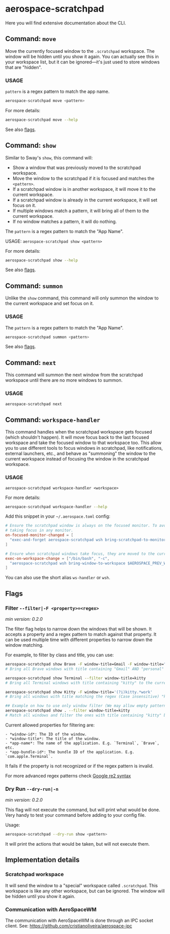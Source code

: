 # aerospace-scratchpad

Here you will find extensive documentation about the CLI.

## Command: `move`

Move the currently focused window to the `.scratchpad` workspace. The window will be hidden until you show it again.
You can actually see this in your workspace list, but it can be ignored—it's just used to store windows that are "hidden".

### USAGE

`pattern` is a regex pattern to match the app name.

```bash
aerospace-scratchpad move <pattern>
```

For more details:
```bash
aerospace-scratchpad move --help
```

See also [flags](#flags).

## Command: `show`

Similar to Sway's `show`, this command will:

 - Show a window that was previously moved to the scratchpad workspace.
 - Move the window to the scratchpad if it is focused and matches the `<pattern>`.
 - If a scratchpad window is in another workspace, it will move it to the current workspace.
 - If a scratchpad window is already in the current workspace, it will set focus on it.
 - If multiple windows match a pattern, it will bring all of them to the current workspace.
 - If no window matches a pattern, it will do nothing.

The `pattern` is a regex pattern to match the "App Name".

USAGE: `aerospace-scratchpad show <pattern>`

For more details:
```bash
aerospace-scratchpad show --help
```

See also [flags](#flags).

## Command: `summon`

Unlike the `show` command, this command will only summon the window to the current workspace and set focus on it.

### USAGE

The `pattern` is a regex pattern to match the "App Name".

```bash
aerospace-scratchpad summon <pattern>
```

See also [flags](#flags).

## Command: `next`

This command will summon the next window from the scratchpad workspace until there are no more windows to summon.

### USAGE

```bash
aerospace-scratchpad next
```

## Command: `workspace-handler`

This command handles when the scratchpad workspace gets focused (which shouldn't happen). It will move focus back to the last focused workspace and take the focused window to that workspace too.
This allow you to use different tools to focus windows in scratchpad, like notifications, external launchers, etc., and behave as "summoning" the window to the current workspace instead of focusing the window
in the scratchpad workspace.

### USAGE

`aerospace-scratchpad workspace-handler <workspace>`

For more details:

```bash
aerospace-scratchpad workspace-handler --help
```

Add this snippet in your `~/.aerospace.toml` config:
```toml
# Ensure the scratchpad window is always on the focused monitor. To avoid it 
# taking focus in any monitor.
on-focused-monitor-changed = [
  "exec-and-forget aerospace-scratchpad wsh bring-scratchpad-to-monitor 0 0"
]

# Ensure when scratchpad windows take focus, they are moved to the current focused workspace.
exec-on-workspace-change = ["/bin/bash", "-c",
  "aerospace-scratchpad wsh bring-window-to-workspace $AEROSPACE_PREV_WORKSPACE $AEROSPACE_FOCUSED_WORKSPACE"
]
```
You can also use the short alias `ws-handler` or `wsh`.

## Flags

### Filter `--filter|-F <property>=<regex>` 

_min version: 0.2.0_

The filter flag helps to narrow down the windows that will be shown. It accepts a property and a regex pattern to match against that property. It can be used multiple time with different properties to narrow down the window matching.

For example, to filter by class and title, you can use:

```bash
aerospace-scratchpad show Brave -F window-title=Gmail -F window-title="personal"
# Bring all Brave windows with title containing "Gmail" AND "personal" to the current workspace.

aerospace-scratchpad show Terminal --filter window-title=kitty
# Bring all Terminal windows with title containing "kitty" to the current workspace.

aerospace-scratchpad show Kitty -F window-title='(?i)kitty.*work'
# Bring all windows with title matching the regex (Case insensitive) "kitty.*work" to the current workspace. Eg. "kitty work", "kitty work project", "KITTY more WORK", etc

## Example on how to use only window filter (We may allow empty patterns in the future)
aerospace-scratchpad show . --filter window-title=kitty
# Match all windows and filter the ones with title containing "kitty" bringing to the current workspace.
```

Current allowed properties for filtering are:

    - *window-id*: The ID of the window.
    - *window-title*: The title of the window. 
    - *app-name*: The name of the application. E.g. `Terminal`, `Brave`, etc.
    - *app-bundle-id*: The bundle ID of the application. E.g. `com.apple.Terminal`.

It fails if the property is not recognized or if the regex pattern is invalid.

For more advanced regex patterns check [Google re2 syntax](https://github.com/google/re2/wiki/Syntax)

### Dry Run `--dry-run|-n`

_min version: 0.2.0_

This flag will not execute the command, but will print what would be done. Very handy to test your command before adding to your
config file.

Usage:
```bash
aerospace-scratchpad --dry-run show <pattern>
```

It will print the actions that would be taken, but will not execute them.

## Implementation details

### Scratchpad workspace

It will send the window to a "special" workspace called `.scratchpad`. This workspace is like any other workspace, but can be ignored. The window will be hidden until you show it again.

### Communication with AeroSpaceWM

The communication with AeroSpaceWM is done through an IPC socket client.
See: https://github.com/cristianoliveira/aerospace-ipc
